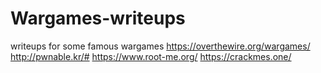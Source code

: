 # Wargames-writeups
writeups for some famous wargames 
https://overthewire.org/wargames/
http://pwnable.kr/#
https://www.root-me.org/
https://crackmes.one/
